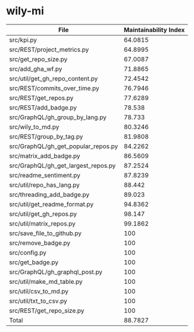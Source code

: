 # wily-mi

| File                                |   Maintainability Index |
| --- | --- |
| src/kpi.py                          |                 64.0815 |
| src/REST/project_metrics.py         |                 64.8995 |
| src/get_repo_size.py                |                 67.0087 |
| src/add_gha_wf.py                   |                 71.8865 |
| src/util/get_gh_repo_content.py     |                 72.4542 |
| src/REST/commits_over_time.py       |                 76.7946 |
| src/REST/get_repos.py               |                 77.6289 |
| src/REST/add_badge.py               |                 78.538  |
| src/GraphQL/gh_group_by_lang.py     |                 78.733  |
| src/wily_to_md.py                   |                 80.3246 |
| src/REST/group_by_tag.py            |                 81.9808 |
| src/GraphQL/gh_get_popular_repos.py |                 84.2262 |
| src/matrix_add_badge.py             |                 86.5609 |
| src/GraphQL/gh_get_largest_repos.py |                 87.2524 |
| src/readme_sentiment.py             |                 87.8239 |
| src/util/repo_has_lang.py           |                 88.442  |
| src/threading_add_badge.py          |                 89.023  |
| src/util/get_readme_format.py       |                 94.8362 |
| src/util/get_gh_repos.py            |                 98.147  |
| src/util/matrix_repos.py            |                 99.1862 |
| src/save_file_to_github.py          |                100      |
| src/remove_badge.py                 |                100      |
| src/config.py                       |                100      |
| src/get_badge.py                    |                100      |
| src/GraphQL/gh_graphql_post.py      |                100      |
| src/util/make_md_table.py           |                100      |
| src/util/csv_to_md.py               |                100      |
| src/util/txt_to_csv.py              |                100      |
| src/REST/get_repo_size.py           |                100      |
| Total                               |                 88.7827 |
